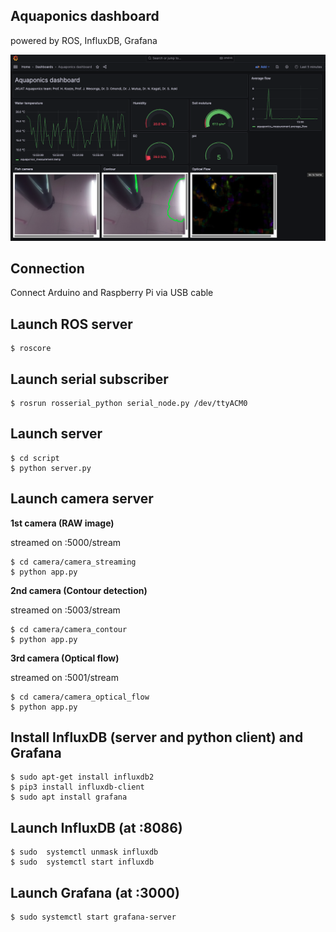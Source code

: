 ## Aquaponics dashboard
powered by ROS, InfluxDB, Grafana

![](image/dash.png)

## Connection 
Connect Arduino and Raspberry Pi via USB cable

## Launch ROS server
```
$ roscore
```
## Launch serial subscriber 
```
$ rosrun rosserial_python serial_node.py /dev/ttyACM0
```
## Launch server
```
$ cd script
$ python server.py
```

## Launch camera server
**1st camera (RAW image)**

streamed on <IP>:5000/stream

```
$ cd camera/camera_streaming
$ python app.py
```

**2nd camera (Contour detection)**

streamed on <IP>:5003/stream

```
$ cd camera/camera_contour
$ python app.py
```


**3rd camera (Optical flow)**

streamed on <IP>:5001/stream

```
$ cd camera/camera_optical_flow
$ python app.py
```


## Install InfluxDB (server and python client) and Grafana
```
$ sudo apt-get install influxdb2
$ pip3 install influxdb-client
$ sudo apt install grafana
```

## Launch InfluxDB (at :8086)
```
$ sudo  systemctl unmask influxdb
$ sudo  systemctl start influxdb
```
## Launch Grafana (at :3000)
```
$ sudo systemctl start grafana-server
```

